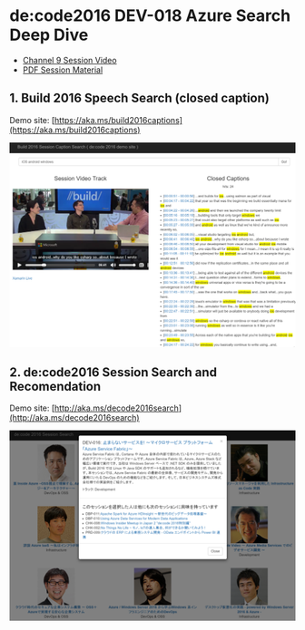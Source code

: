 # de:code2016 DEV-018 Azure Search Deep Dive

 * [Channel 9 Session Video](https://channel9.msdn.com/Events/de-code/2016/DEV-018)
 * [PDF Session Material](https://docs.com/decode2016/2164/dev-018-azure-search-deep-dive)

## 1. Build 2016 Speech Search (closed caption)
Demo site: [https://aka.ms/build2016captions](https://aka.ms/build2016captions)

![build2016 speech search screenshot](https://github.com/yokawasa/decode2016/raw/master/buildsearch/img/screen-build2016sessions-closedcaption-search.png)


## 2. de:code2016 Session Search and Recomendation
Demo site: [http://aka.ms/decode2016search](http://aka.ms/decode2016search)

![decode2016 search and recommendation screenshot](https://github.com/yokawasa/decode2016/raw/master/decodesearch/img/screen-decode2016session-search-recommendation.png)
